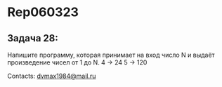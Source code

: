 # Rep060323

## Задача 28: 

Напишите программу, которая принимает на вход число N и выдаёт произведение чисел от 1 до N.
4 -> 24 
5 -> 120

Contacts: dvmax1984@mail.ru

